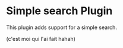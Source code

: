 # Simple search Plugin

This plugin adds support for a simple search.

(c'est moi qui l'ai fait hahah)
